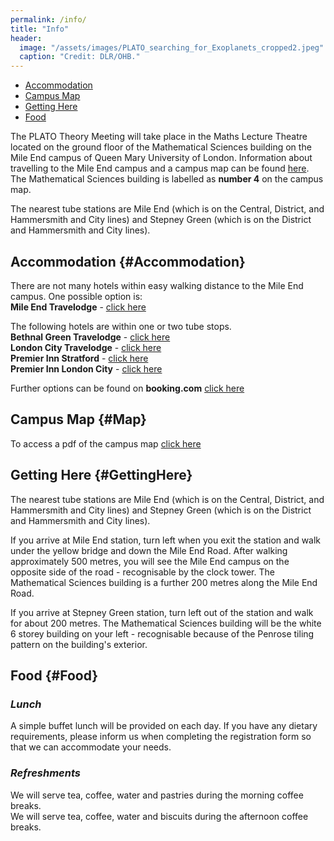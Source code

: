 ```yaml
---
permalink: /info/
title: "Info"
header: 
  image: "/assets/images/PLATO_searching_for_Exoplanets_cropped2.jpeg"
  caption: "Credit: DLR/OHB."
---
```


- [Accommodation](#Accommodation)
- [Campus Map](#Map)
- [Getting Here](#GettingHere)
- [Food](#Food)

The PLATO Theory Meeting will take place in the Maths Lecture Theatre located on the ground floor of the Mathematical Sciences building on the Mile End campus of Queen Mary University of London. Information about travelling to the Mile End campus and a campus map can be found [here](https://www.qmul.ac.uk/about/howtofindus/mileend/). The Mathematical Sciences building is labelled as **number 4** on the campus map. 

The nearest tube stations are Mile End (which is on the Central, District, and Hammersmith and City lines) and Stepney Green (which is on the District and Hammersmith and City lines).

## Accommodation {#Accommodation} 

There are not many hotels within easy walking distance to the Mile End campus. One possible option is:  <br>
**Mile End Travelodge** - [click here](https://www.travelodge.co.uk/hotels/673/London-Mile-End-hotel?checkIn=11/01/2026&checkOut=14/01/2026&rooms[0][adults]=1&rooms[0][children]=0) <br>

The following hotels are within one or two tube stops.  <br>
**Bethnal Green Travelodge** - [click here](https://www.travelodge.co.uk/hotels/571/London-Bethnal-Green-hotel?checkIn=11%2F01%2F26&checkOut=14%2F01%2F26&rooms%5B0%5D%5Badults%5D=1&rooms%5B0%5D%5Bchildren%5D=0)  <br>
**London City Travelodge** - [click here](https://www.travelodge.co.uk/hotels/639/London-City-hotel?checkIn=11/01/2026&checkOut=14/01/2026&rooms[0][adults]=1&rooms[0][children]=0)  <br>
**Premier Inn Stratford** - [click here](https://www.premierinn.com/gb/en/hotels/england/greater-london/london/london-stratford.html?ARRdd=11&ARRmm=01&ARRyyyy=2026&NIGHTS=3&ROOMS=1&ADULT1=1&CHILD1=0&COT1=0&INTTYP1=DB) <br>
**Premier Inn London City** - [click here](https://www.premierinn.com/gb/en/hotels/england/greater-london/london/london-city-aldgate.html?ARRdd=11&ARRmm=01&ARRyyyy=2026&NIGHTS=3&ROOMS=1&ADULT1=1&CHILD1=0&COT1=0&INTTYP1=DB)

Further options can be found on **booking.com** [click here](https://www.booking.com/)

## Campus Map {#Map}
To access a pdf of the campus map [click here](https://www.qmul.ac.uk/media/qmul/docs/about/Mile-End-campus-map.pdf) 

## Getting Here {#GettingHere}
The nearest tube stations are Mile End (which is on the Central, District, and Hammersmith and City lines) and Stepney Green (which is on the District and Hammersmith and City lines).

If you arrive at Mile End station, turn left when you exit the station and walk under the yellow bridge and down the Mile End Road. After walking approximately 500 metres, you will see the Mile End campus on the opposite side of the road - recognisable by the clock tower. The Mathematical Sciences building is a further 200 metres along the Mile End Road.

If you arrive at Stepney Green station, turn left out of the station and walk for about 200 metres. The Mathematical Sciences building will be the white 6 storey building on your left - recognisable because of the Penrose tiling pattern on the building's exterior.

## Food {#Food}

### *Lunch*
A simple buffet lunch will be provided on each day. If you have any dietary requirements, please inform us when completing the registration form so that we can accommodate your needs.

### *Refreshments*
We will serve tea, coffee, water and pastries during the morning coffee breaks.  
We will serve tea, coffee, water and biscuits during the afternoon coffee breaks.

<!-- 
## Local Interest {#Local}
- Hatfield is just 7 miles from <a href='https://www.enjoystalbans.com/things-to-do/'>St Albans</a>, a historic market town with strong Roman and mediaeval roots. Highlights include St Albans Abbey and the Roman ruins of Verulamium. We plan to arrange transport to St Albans for conference groups to enjoy dinner together. 
- Another Hatfield attraction is the <a href='https://hatfield-house.co.uk'>Hatfield House</a>, built by the Cecil family beside the remains of the original Tudor palace, where Mary I and Elizabeth I spent much of their childhoods. The house is surrounded by formal gardens and a large park.   -->
